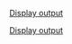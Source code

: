 [Display output](https://raw.githubusercontent.com/Heethashreesathish/Java-Programs/main/2a_string_operations/2a_StringOperationsDemo1.png)


[Display output](https://raw.githubusercontent.com/Heethashreesathish/Java-Programs/main/2a_string_operations/2a_StringOperationsDemo2.png)


